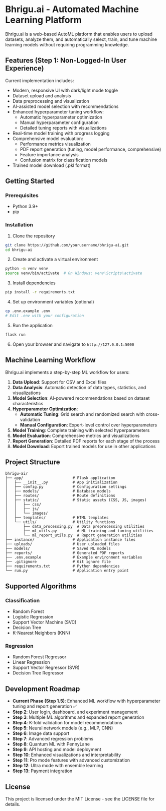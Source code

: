 # Bhrigu.ai - Automated Machine Learning Platform

Bhrigu.ai is a web-based AutoML platform that enables users to upload datasets, analyze them, and automatically select, train, and tune machine learning models without requiring programming knowledge.

## Features (Step 1: Non-Logged-In User Experience)

Current implementation includes:
- Modern, responsive UI with dark/light mode toggle
- Dataset upload and analysis
- Data preprocessing and visualization
- AI-assisted model selection with recommendations
- Enhanced hyperparameter tuning workflow:
  - Automatic hyperparameter optimization
  - Manual hyperparameter configuration
  - Detailed tuning reports with visualizations
- Real-time model training with progress logging
- Comprehensive model evaluation:
  - Performance metrics visualization
  - PDF report generation (tuning, model performance, comprehensive)
  - Feature importance analysis
  - Confusion matrix for classification models
- Trained model download (.pkl format)

## Getting Started

### Prerequisites
- Python 3.9+
- pip

### Installation

1. Clone the repository
```bash
git clone https://github.com/yourusername/bhrigu-ai.git
cd bhrigu-ai
```

2. Create and activate a virtual environment
```bash
python -m venv venv
source venv/bin/activate  # On Windows: venv\Scripts\activate
```

3. Install dependencies
```bash
pip install -r requirements.txt
```

4. Set up environment variables (optional)
```bash
cp .env.example .env
# Edit .env with your configuration
```

5. Run the application
```bash
flask run
```

6. Open your browser and navigate to `http://127.0.0.1:5000`

## Machine Learning Workflow

Bhrigu.ai implements a step-by-step ML workflow for users:

1. **Data Upload**: Support for CSV and Excel files
2. **Data Analysis**: Automatic detection of data types, statistics, and visualizations
3. **Model Selection**: AI-powered recommendations based on dataset characteristics
4. **Hyperparameter Optimization**:
   - **Automatic Tuning**: Grid search and randomized search with cross-validation
   - **Manual Configuration**: Expert-level control over hyperparameters
5. **Model Training**: Complete training with selected hyperparameters
6. **Model Evaluation**: Comprehensive metrics and visualizations
7. **Report Generation**: Detailed PDF reports for each stage of the process
8. **Model Download**: Export trained models for use in other applications

## Project Structure

```
bhrigu-ai/
├── app/                      # Flask application
│   ├── __init__.py           # App initialization
│   ├── config.py             # Configuration settings
│   ├── models/               # Database models
│   ├── routes/               # Route definitions
│   ├── static/               # Static assets (CSS, JS, images)
│   │   ├── css/
│   │   ├── js/
│   │   └── images/
│   ├── templates/            # HTML templates
│   └── utils/                # Utility functions
│       ├── data_processing.py  # Data preprocessing utilities
│       ├── ml_utils.py         # ML training and tuning utilities
│       └── ml_report_utils.py  # Report generation utilities
├── instance/                 # Application instance files
├── uploads/                  # User uploaded files
├── models/                   # Saved ML models
├── reports/                  # Generated PDF reports
├── .env.example              # Example environment variables
├── .gitignore                # Git ignore file
├── requirements.txt          # Python dependencies
└── run.py                    # Application entry point
```

## Supported Algorithms

### Classification
- Random Forest
- Logistic Regression
- Support Vector Machine (SVC)
- Decision Tree
- K-Nearest Neighbors (KNN)

### Regression
- Random Forest Regressor
- Linear Regression
- Support Vector Regressor (SVR)
- Decision Tree Regressor

## Development Roadmap

- **Current Phase (Step 1.5)**: Enhanced ML workflow with hyperparameter tuning and report generation ✅
- **Step 2**: User login, dashboard, and experiment management
- **Step 3**: Multiple ML algorithms and expanded report generation
- **Step 4**: K-fold validation for model recommendations
- **Step 5**: Neural network models (e.g., MLP, CNN)
- **Step 6**: Image data support
- **Step 7**: Advanced regression problems
- **Step 8**: Quantum ML with PennyLane
- **Step 9**: API hosting and model deployment
- **Step 10**: Enhanced visualizations and interpretability
- **Step 11**: Pro mode features with advanced customization
- **Step 12**: Ultra mode with ensemble learning
- **Step 13**: Payment integration

## License

This project is licensed under the MIT License - see the LICENSE file for details.